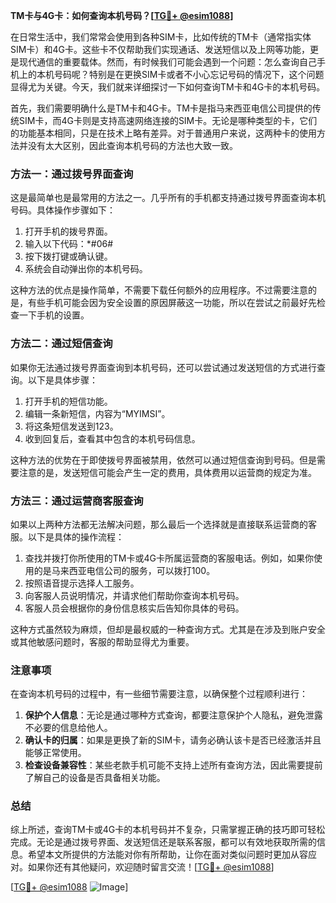 **TM卡与4G卡：如何查询本机号码？[[TG💪+ @esim1088](https://t.me/s/esim1088)]**

在日常生活中，我们常常会使用到各种SIM卡，比如传统的TM卡（通常指实体SIM卡）和4G卡。这些卡不仅帮助我们实现通话、发送短信以及上网等功能，更是现代通信的重要载体。然而，有时候我们可能会遇到一个问题：怎么查询自己手机上的本机号码呢？特别是在更换SIM卡或者不小心忘记号码的情况下，这个问题显得尤为关键。今天，我们就来详细探讨一下如何查询TM卡和4G卡的本机号码。

首先，我们需要明确什么是TM卡和4G卡。TM卡是指马来西亚电信公司提供的传统SIM卡，而4G卡则是支持高速网络连接的SIM卡。无论是哪种类型的卡，它们的功能基本相同，只是在技术上略有差异。对于普通用户来说，这两种卡的使用方法并没有太大区别，因此查询本机号码的方法也大致一致。

### 方法一：通过拨号界面查询

这是最简单也是最常用的方法之一。几乎所有的手机都支持通过拨号界面查询本机号码。具体操作步骤如下：

1. 打开手机的拨号界面。
2. 输入以下代码：*#06#
3. 按下拨打键或确认键。
4. 系统会自动弹出你的本机号码。

这种方法的优点是操作简单，不需要下载任何额外的应用程序。不过需要注意的是，有些手机可能会因为安全设置的原因屏蔽这一功能，所以在尝试之前最好先检查一下手机的设置。

### 方法二：通过短信查询

如果你无法通过拨号界面查询到本机号码，还可以尝试通过发送短信的方式进行查询。以下是具体步骤：

1. 打开手机的短信功能。
2. 编辑一条新短信，内容为“MYIMSI”。
3. 将这条短信发送到123。
4. 收到回复后，查看其中包含的本机号码信息。

这种方法的优势在于即使拨号界面被禁用，依然可以通过短信查询到号码。但是需要注意的是，发送短信可能会产生一定的费用，具体费用以运营商的规定为准。

### 方法三：通过运营商客服查询

如果以上两种方法都无法解决问题，那么最后一个选择就是直接联系运营商的客服。以下是具体的操作流程：

1. 查找并拨打你所使用的TM卡或4G卡所属运营商的客服电话。例如，如果你使用的是马来西亚电信公司的服务，可以拨打100。
2. 按照语音提示选择人工服务。
3. 向客服人员说明情况，并请求他们帮助你查询本机号码。
4. 客服人员会根据你的身份信息核实后告知你具体的号码。

这种方式虽然较为麻烦，但却是最权威的一种查询方式。尤其是在涉及到账户安全或其他敏感问题时，客服的帮助显得尤为重要。

### 注意事项

在查询本机号码的过程中，有一些细节需要注意，以确保整个过程顺利进行：

1. **保护个人信息**：无论是通过哪种方式查询，都要注意保护个人隐私，避免泄露不必要的信息给他人。
2. **确认卡的归属**：如果是更换了新的SIM卡，请务必确认该卡是否已经激活并且能够正常使用。
3. **检查设备兼容性**：某些老款手机可能不支持上述所有查询方法，因此需要提前了解自己的设备是否具备相关功能。

### 总结

综上所述，查询TM卡或4G卡的本机号码并不复杂，只需掌握正确的技巧即可轻松完成。无论是通过拨号界面、发送短信还是联系客服，都可以有效地获取所需的信息。希望本文所提供的方法能对你有所帮助，让你在面对类似问题时更加从容应对。如果你还有其他疑问，欢迎随时留言交流！[[TG💪+ @esim1088](https://t.me/s/esim1088)]

[[TG💪+ @esim1088](https://t.me/s/esim1088) ![Image](https://i.postimg.cc/4NQfJmqS/Snipaste-2025-05-13-00-14-12.png)]